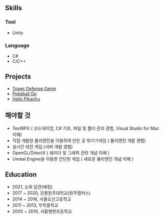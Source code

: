## Skills 

### Tool 

- Unity

### Language 

- C#
- C/C++

## Projects

- [Tower Defense Game](https://github.com/eliotjang/Tower_Defense_Game)
- [Pokeball Go](https://github.com/eliotjang/Pokeball-Go)
- [Hello Pikachu](https://github.com/eliotjang/Hello-Pikachu)

## 해야할 것

- TextRPG ( 코드네이밍, C# 기초, 파일 및 폴더 관리 경험, Visual Studio for Mac 이해)
- 직접 개발한 물리엔진을 이용하여 만든 공 튀기기게임 ( 물리엔진 개발 경험)
- 실시간 대전 게임 (서버 개발 경험)
- OpenGL/DirectX ( 쉐이더 및 그래픽 관련 개념 이해 )
- Unreal Engine을 이용한 간단한 게임 ( 새로운 물리엔진 개념 이해 )

## Education

- 2021, 소위 임관(예정)
- 2017 ~ 2020, 강릉원주대학교(원주캠퍼스)
- 2014 ~ 2016, 서울오산고등학교
- 2011 ~ 2013, 무학중학교
- 2005 ~ 2010, 서울행현초등학교
